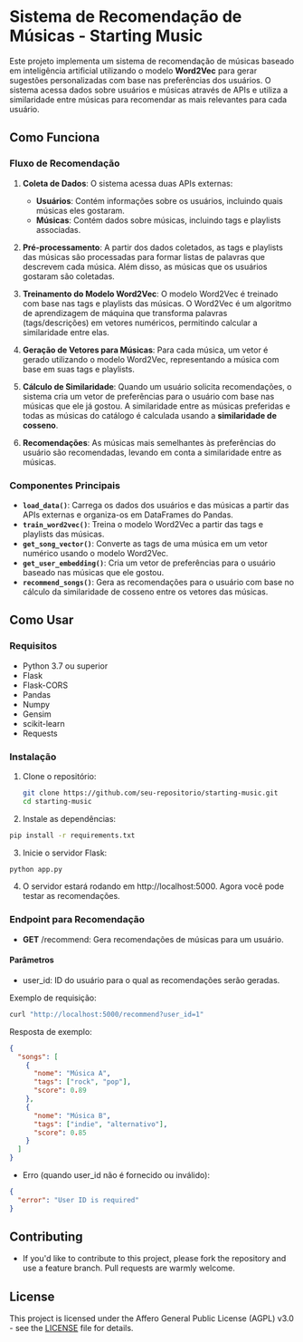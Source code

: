 # Sistema de Recomendação de Músicas - Starting Music

Este projeto implementa um sistema de recomendação de músicas baseado em inteligência artificial utilizando o modelo **Word2Vec** para gerar sugestões personalizadas com base nas preferências dos usuários. O sistema acessa dados sobre usuários e músicas através de APIs e utiliza a similaridade entre músicas para recomendar as mais relevantes para cada usuário.

## Como Funciona

### Fluxo de Recomendação

1. **Coleta de Dados**: O sistema acessa duas APIs externas:
   - **Usuários**: Contém informações sobre os usuários, incluindo quais músicas eles gostaram.
   - **Músicas**: Contém dados sobre músicas, incluindo tags e playlists associadas.

2. **Pré-processamento**: A partir dos dados coletados, as tags e playlists das músicas são processadas para formar listas de palavras que descrevem cada música. Além disso, as músicas que os usuários gostaram são coletadas.

3. **Treinamento do Modelo Word2Vec**: O modelo Word2Vec é treinado com base nas tags e playlists das músicas. O Word2Vec é um algoritmo de aprendizagem de máquina que transforma palavras (tags/descrições) em vetores numéricos, permitindo calcular a similaridade entre elas.

4. **Geração de Vetores para Músicas**: Para cada música, um vetor é gerado utilizando o modelo Word2Vec, representando a música com base em suas tags e playlists.

5. **Cálculo de Similaridade**: Quando um usuário solicita recomendações, o sistema cria um vetor de preferências para o usuário com base nas músicas que ele já gostou. A similaridade entre as músicas preferidas e todas as músicas do catálogo é calculada usando a **similaridade de cosseno**.

6. **Recomendações**: As músicas mais semelhantes às preferências do usuário são recomendadas, levando em conta a similaridade entre as músicas.

### Componentes Principais

- **`load_data()`**: Carrega os dados dos usuários e das músicas a partir das APIs externas e organiza-os em DataFrames do Pandas.
- **`train_word2vec()`**: Treina o modelo Word2Vec a partir das tags e playlists das músicas.
- **`get_song_vector()`**: Converte as tags de uma música em um vetor numérico usando o modelo Word2Vec.
- **`get_user_embedding()`**: Cria um vetor de preferências para o usuário baseado nas músicas que ele gostou.
- **`recommend_songs()`**: Gera as recomendações para o usuário com base no cálculo da similaridade de cosseno entre os vetores das músicas.

## Como Usar

### Requisitos

- Python 3.7 ou superior
- Flask
- Flask-CORS
- Pandas
- Numpy
- Gensim
- scikit-learn
- Requests

### Instalação

1. Clone o repositório:
   ```bash
   git clone https://github.com/seu-repositorio/starting-music.git
   cd starting-music
   ```

2. Instale as dependências:
  ```bash
  pip install -r requirements.txt
  ```
3. Inicie o servidor Flask:
  ```bash
  python app.py
  ```
4. O servidor estará rodando em http://localhost:5000. Agora você pode testar as recomendações.

### Endpoint para Recomendação
- **GET** /recommend: Gera recomendações de músicas para um usuário.
#### Parâmetros
- user_id: ID do usuário para o qual as recomendações serão geradas.

Exemplo de requisição:
```bash
curl "http://localhost:5000/recommend?user_id=1"
```
Resposta de exemplo:
```json
{
  "songs": [
    {
      "nome": "Música A",
      "tags": ["rock", "pop"],
      "score": 0.89
    },
    {
      "nome": "Música B",
      "tags": ["indie", "alternativo"],
      "score": 0.85
    }
  ]
}
```
- Erro (quando user_id não é fornecido ou inválido):
```json 
{
  "error": "User ID is required"
}
```

## Contributing
- If you'd like to contribute to this project, please fork the repository and use a feature branch. Pull requests are warmly welcome.

## License

This project is licensed under the Affero General Public License (AGPL) v3.0 - see the [LICENSE](LICENSE) file for details.